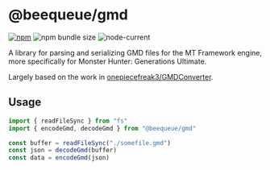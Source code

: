 # @beequeue/gmd

[![npm](https://img.shields.io/npm/v/@beequeue/gmd)](https://www.npmjs.com/package/@beequeue/gmd)
![npm bundle size](https://deno.bundlejs.com/?q=@beequeue/gmd&badge)
![node-current](https://img.shields.io/node/v/@beequeue/gmd)

A library for parsing and serializing GMD files for the MT Framework engine, more specifically for Monster Hunter: Generations Ultimate.

Largely based on the work in [onepiecefreak3/GMDConverter](https://github.com/onepiecefreak3/GMDConverter).

## Usage

```typescript
import { readFileSync } from "fs"
import { encodeGmd, decodeGmd } from "@beequeue/gmd"

const buffer = readFileSync("./somefile.gmd")
const json = decodeGmd(buffer)
const data = encodeGmd(json)
```
